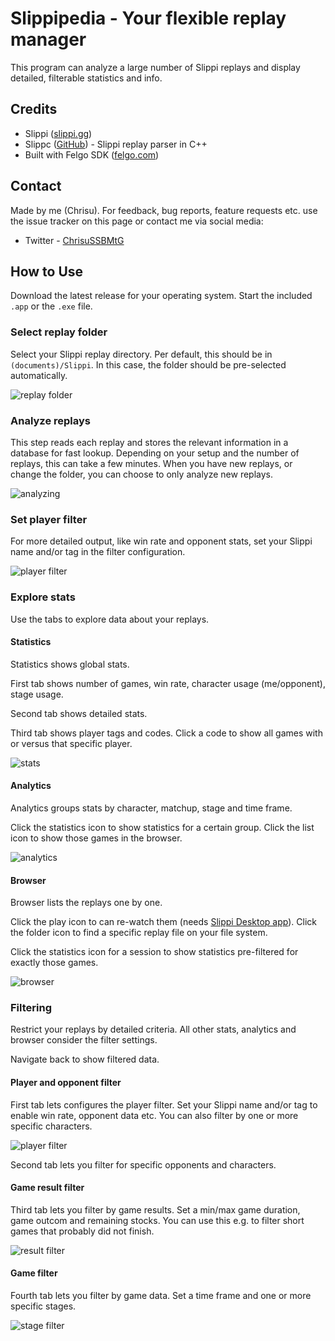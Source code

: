 # Slippipedia - Your flexible replay manager

This program can analyze a large number of Slippi replays and display detailed, filterable statistics and info.

## Credits

* Slippi ([slippi.gg](https://slippi.gg))
* Slippc ([GitHub](https://github.com/pcrain/slippc)) - Slippi replay parser in C++
* Built with Felgo SDK ([felgo.com](https://felgo.com))

## Contact

Made by me (Chrisu). For feedback, bug reports, feature requests etc. use the issue tracker on this page or contact me via social media:

* Twitter - [ChrisuSSBMtG](https://twitter.com/ChrisuSSBMtG)

## How to Use

Download the latest release for your operating system. Start the included `.app` or the `.exe` file.

### Select replay folder

Select your Slippi replay directory. Per default, this should be in `(documents)/Slippi`. In this case, the folder should be pre-selected automatically.

![replay folder](images/replay-folder.png)

### Analyze replays

This step reads each replay and stores the relevant information in a database for fast lookup. Depending on your setup and the number of replays, this can take a few minutes.
When you have new replays, or change the folder, you can choose to only analyze new replays.

![analyzing](images/analyzing.png)

### Set player filter

For more detailed output, like win rate and opponent stats, set your Slippi name and/or tag in the filter configuration.

![player filter](images/filter-player.png)

### Explore stats

Use the tabs to explore data about your replays. 

#### Statistics

Statistics shows global stats. 

First tab shows number of games, win rate, character usage (me/opponent), stage usage. 

Second tab shows detailed stats. 

Third tab shows player tags and codes. Click a code to show all games with or versus that specific player.

![stats](images/stats.png)

#### Analytics

Analytics groups stats by character, matchup, stage and time frame. 

Click the statistics icon to show statistics for a certain group. Click the list icon to show those games in the browser.

![analytics](images/analytics.png)

#### Browser

Browser lists the replays one by one. 

Click the play icon to can re-watch them (needs [Slippi Desktop app](https://github.com/project-slippi/slippi-desktop-app)). Click the folder icon to find a specific replay file on your file system.

Click the statistics icon for a session to show statistics pre-filtered for exactly those games.

![browser](images/browser.png)

### Filtering

Restrict your replays by detailed criteria. All other stats, analytics and browser consider the filter settings.

Navigate back to show filtered data.

#### Player and opponent filter

First tab lets configures the player filter. Set your Slippi name and/or tag to enable win rate, opponent data etc. You can also filter by one or more specific characters.

![player filter](images/filter-player-all.png)

Second tab lets you filter for specific opponents and characters.

#### Game result filter

Third tab lets you filter by game results. Set a min/max game duration, game outcom and remaining stocks. You can use this e.g. to filter short games that probably did not finish.

![result filter](images/filter-result.png)

#### Game filter

Fourth tab lets you filter by game data. Set a time frame and one or more specific stages.

![stage filter](images/filter-stage.png)
